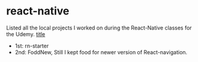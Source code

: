 # react-native
Listed all the local projects I worked on during the React-Native classes for the Udemy. [title](https://www.udemy.com/course/the-complete-react-native-and-redux-course/)

* 1st: rn-starter
* 2nd: FoddNew, Still I kept food for newer version of React-navigation.
